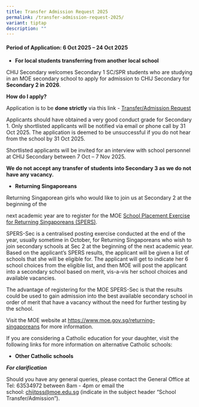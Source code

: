 ```yaml
---
title: Transfer Admission Request 2025
permalink: /transfer-admission-request-2025/
variant: tiptap
description: ""
---
```

<h4><strong>Period of Application: 6 Oct 2025 – 24 Oct 2025</strong></h4>
<ul data-tight="true" class="tight">
<li>
<p><strong>For local students transferring from another local school</strong>
</p>
</li>
</ul>
<p>CHIJ Secondary welcomes Secondary 1 SC/SPR students who are studying in
an MOE secondary school to apply for admission to CHIJ Secondary for <strong>Secondary 2 in 2026</strong>.</p>
<p><strong>How do I apply?</strong>
</p>
<p>Application is to be <strong>done strictly</strong> via this link - <a href="https://form.gov.sg/686f58d492dde1cf03485c8f" rel="noopener nofollow" target="_blank">Transfer/Admission Request</a>
</p>
<p>Applicants should have obtained a very good conduct grade for Secondary
1. Only shortlisted applicants will be notified via email or phone call
by 31 Oct 2025. The application is deemed to be unsuccessful if you do
not hear from the school by 31 Oct 2025.</p>
<p>Shortlisted applicants will be invited for an interview with school personnel
at CHIJ Secondary between 7 Oct – 7 Nov 2025.</p>
<p><strong>We do not accept any transfer of students into Secondary 3 as we do not have any vacancy.</strong>
</p>
<ul data-tight="true" class="tight">
<li>
<p><strong>Returning Singaporeans</strong>
</p>
</li>
</ul>
<p>Returning Singaporean girls who would like to join us at Secondary 2 at
the beginning of the</p>
<p>next academic year are to register for the MOE&nbsp;<a href="https://www.moe.gov.sg/returning-singaporeans" rel="noopener nofollow" target="_blank">School Placement Exercise for Returning Singaporeans (SPERS)</a>.</p>
<p>SPERS-Sec is a centralised posting exercise conducted at the end of the
year, usually sometime in October, for Returning Singaporeans who wish
to join secondary schools at Sec 2 at the beginning of the next academic
year. Based on the applicant’s SPERS results, the applicant will be given
a list of schools that she will be eligible for. The applicant will get
to indicate her 6 school choices from the eligible list, and then MOE will
post the applicant into a secondary school based on merit, vis-a-vis her
school choices and available vacancies.</p>
<p>The advantage of registering for the MOE SPERS-Sec is that the results
could be used to gain admission into the best available secondary school
in order of merit that have a vacancy without the need for further testing
by the school.</p>
<p>Visit the MOE website at&nbsp;<a href="https://www.moe.gov.sg/returning-singaporeans" rel="noopener noreferrer nofollow" target="_blank">https://www.moe.gov.sg/returning-singaporeans</a>&nbsp;for
more information.</p>
<p>If you are considering a Catholic education for your daughter, visit the
following links for more information on alternative Catholic schools:</p>
<ul data-tight="true" class="tight">
<li>
<p><strong>Other Catholic schools</strong>
</p>
</li>
</ul>
<p><strong><em>For clarification</em></strong>
</p>
<p>Should you have any general queries, please contact the General Office
at Tel: 63534972 between 8am - 4pm or email the school:&nbsp;<a href="mailto:chijtpss@moe.edu.sg" rel="noopener noreferrer nofollow" target="_blank">chijtpss@moe.edu.sg</a>&nbsp;(indicate
in the subject header “School Transfer/Admission”).</p>